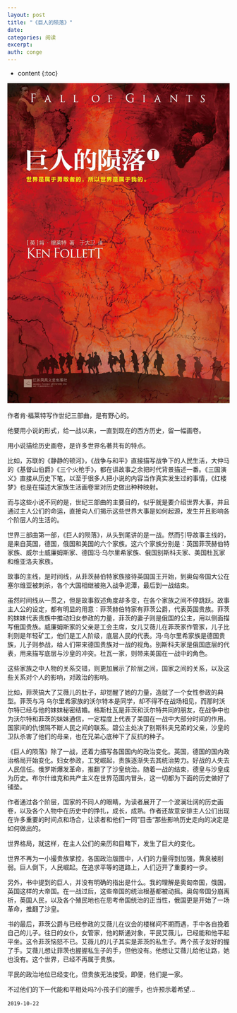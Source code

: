 ```yaml
---
layout: post
title: "《巨人的陨落》"
date:
categories: 阅读
excerpt:
auth: conge
---
```

* content
{:toc}

![](/assets/images/阅读/118382-dfc51a69e51afb4f.png)

作者肯·福莱特写作世纪三部曲，是有野心的。

他要用小说的形式，给一战以来，一直到现在的西方历史，留一幅画卷。

用小说描绘历史画卷，是许多世界名著共有的特点。

比如，苏联的《静静的顿河》，《战争与和平》直接描写战争下的人民生活，大仲马的《基督山伯爵》《三个火枪手》，都在讲故事之余把时代背景描述一番。《三国演义》直接从历史下笔，以至于很多人把小说的内容当作真实发生过的事情，《红楼梦》也是在描述大家族生活画卷里对历史做出种种映射。

而与这些小说不同的是，世纪三部曲的主要目的，似乎就是要介绍世界大事，并且通过主人公们的命运，直接向人们揭示这些世界大事是如何起源，发生并且影响各个阶层人的生活的。

世界三部曲第一部，《巨人的陨落》，从头到尾讲的是一战。然而引导故事主线的，是来自英国，德国，俄国和美国的六个家族。这六个家族分别是：英国菲茨赫伯特家族、威尔士威廉姆斯家、德国冯·乌尔里希家族、俄国别斯科夫家、美国杜瓦家和维亚洛夫家族。

故事的主线，是时间线，从菲茨赫伯特家族接待英国国王开始，到奥匈帝国大公在塞尔维亚被刺杀，各个大国相继被拖入战争泥潭，最后到一战结束。

虽然时间线从一贯之，但是故事叙述角度却多变，在各个家族之间不停跳跃。故事主人公的设定，都有明显的用意：菲茨赫伯特家有菲茨公爵，代表英国贵族。菲茨的妹妹代表贵族中推动妇女参政的力量，菲茨的妻子则是俄国的公主，用以侧面描写俄国贵族。威廉姆斯家的父亲是工会主席，女儿艾薇儿在菲茨家作管家，儿子比利则是年轻矿工，他们是工人阶级，底层人民的代表。冯·乌尔里希家族是德国贵族，儿子则参战，给人们带来德国贵族对一战的视角。别斯科夫家是俄国底层的代表，用来描写底层与沙皇的冲突。杜瓦一家，则带来美国在一战中的角色。

这些家族之中人物的关系交错，则更加展示了阶层之间，国家之间的关系，以及这些关系对个人的影响，对政治的影响。

比如，菲茨搞大了艾薇儿的肚子，却觉醒了她的力量，造就了一个女性参政的典型。菲茨与冯 乌尔里希家族的沃尔特本是同学，却不得不在战场相见，而那时沃尔特已经与他的妹妹秘密结婚。格斯杜瓦是菲茨和沃尔特共同的朋友，在战争中也为沃尔特和菲茨的妹妹通信，一定程度上代表了美国在一战中大部分时间的作用。国家间的仇恨隔不断人民之间的联系。碧公主处决了别斯科夫兄弟的父亲，沙皇的卫队杀害了他们的母亲，也在兄弟心底种下了反抗的种子。

《巨人的陨落》除了一战，还着力描写各国国内的政治变化。英国，德国的国内政治格局开始变化。妇女参政，工党崛起，贵族逐渐失去其统治势力。好战的人失去人民信任。俄罗斯爆发革命，推翻了了沙皇统治。随着一战的结束，德皇与沙皇成为历史。布尔什维克和共产主义在世界范围内冒头，这一切都为下面的历史做好了铺垫。

作者通过各个阶层，国家的不同人的眼睛，为读者展开了一个波澜壮阔的历史画卷，以及各个人物中在历史中的挣扎，成长，成熟。作者还故意安排主人公们出现在许多重要的时间点和场合，让读者和他们一同”目击“那些影响历史走向的决定是如何做出的。

世界格局，就这样，在主人公们的亲历和目睹下，发生了巨大的变化。

世界不再为一小撮贵族掌控，各国政治版图中，人们的力量得到加强，黄泉被削弱。巨人倒下，人民崛起。在追求平等的道路上，人们迈开了重要的一步。

另外，书中提到的巨人，并没有明确的指出是什么。我的理解是奥匈帝国，俄国，英国这样的大帝国。在一战过后，这些帝国的统治根基都被动摇。奥匈帝国分崩离析，英国人民，以及各个殖民地也在思考帝国统治的正当性，俄国更是开始了一场革命，推翻了沙皇。

书的最后，菲茨公爵与已经参政的艾薇儿在议会的楼梯间不期而遇，手中各自挽着自己的儿子。往日的女仆，女管家，他的斯通对象，平民艾薇儿，已经能和他平起平坐。这令菲茨恼怒不已。艾薇儿的儿子其实是菲茨的私生子。两个孩子友好的握了手。艾薇儿想让菲茨也握握私生子的手，但他没有。他想让艾薇儿给他让路，她也没有。这个世界，已经不再属于贵族。

平民的政治地位已经变化，但贵族无法接受。即便，他们是一家。

不过他们的下一代能和平相处吗?小孩子们的握手，也许预示着希望...


```
2019-10-22
```
